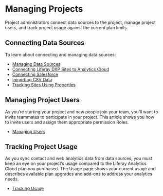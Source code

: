 # Managing Projects

Project administrators connect data sources to the project, manage project users, and track project usage against the current plan limits.

<!-- management screenshot -->

## Connecting Data Sources

To learn about connecting and managing data sources:

-   [Managing Data Sources](../getting-started/connecting-data-sources/managing-data-sources.md)
-   [Connecting Liferay DXP Sites to Analytics Cloud](../getting-started/connecting-data-sources/connecting-liferay-dxp-to-analytics-cloud.md)
-   [Connecting Salesforce](../individuals-and-segments/individual-profiles/adding-a-salesforce-data-source.md)
-   [Importing CSV Data](../individuals-and-segments/individual-profiles/adding-a-csv-data-source.md)
-   [Tracking Sites Using Properties](../getting-started/connecting-data-sources/tracking-sites-and-individuals-using-properties.md)

## Managing Project Users

As you’re starting your project and new people join your team, you’ll want to invite teammates to participate in your project. This article shows you how to invite users and assign them appropriate permission Roles.

-   [Managing Users](./managing-users.md)

## Tracking Project Usage

As you sync contact and web analytics data from data sources, you must keep an eye on your project’s usage compared to the Liferay Analytics Cloud plan you purchased. The Usage page shows your current usage and describes available plan upgrades and add-ons to address your analytics needs.

-   [Tracking Usage](./tracking-usage.md)
